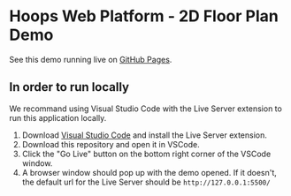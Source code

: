# Hoops Web Platform - 2D Floor Plan Demo

See this demo running live on [GitHub Pages](https://techsoft3d.github.io/Configurator/).

## In order to run locally

We recommand using Visual Studio Code with the Live Server extension to run this application locally.

1. Download [Visual Studio Code](https://code.visualstudio.com/) and install the Live Server extension.
2. Download this repository and open it in VSCode.
3. Click the "Go Live" button on the bottom right corner of the VSCode window.
4. A browser window should pop up with the demo opened. If it doesn't, the default url for the Live Server should be `http://127.0.0.1:5500/`
